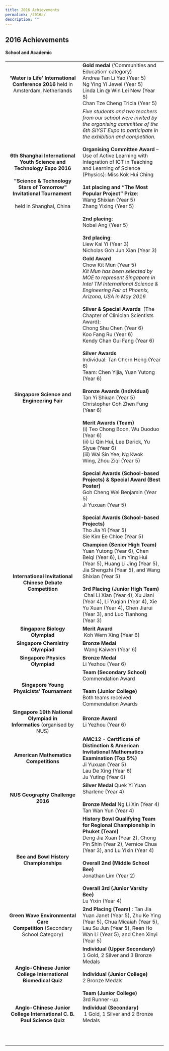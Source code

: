 ```yaml
---
title: 2016 Achievements
permalink: /2016a/
description: ""
---
```

## 2016 Achievements

#### School and Academic

|  |  |
|:---:|---|
| **‘Water is Life’ International Conference 2016** held in Amsterdam, Netherlands | **Gold medal** (‘Communities and Education’ category)   <br>Andrea Tan Li Yao (Year 5)   <br>Ng Ying Yi Jewel (Year 5)   <br>Linda Lin @ Win Lei New (Year 5)   <br>Chan Tze Cheng Tricia (Year 5) |
| **6th Shanghai International Youth Science and Technology Expo 2016**  <br><br>**"Science & Technology Stars of Tomorrow" Invitational Tournament**   <br><br>held in Shanghai, China | _Five students and two teachers from our school were invited by the organising committee of the 6th SIYST Expo to participate in the exhibition and competition._  <br><br>**Organising Committee Award** – Use of Active Learning with Integration of ICT in Teaching and Learning of Science (Physics): Miss Kok Hui Ching   <br><br>**1st placing and “The Most Popular Project” Prize**:  <br>Wang Shixian (Year 5)   <br>Zhang Yixing (Year 5)   <br><br>**2nd placing**:   <br>Nobel Ang (Year 5)   <br><br>**3rd placing**:   <br>Liew Kai Yi (Year 3)   <br>Nicholas Goh Jun Xian (Year 3) |
| **Singapore Science and Engineering Fair** | **Gold Award** <br>Chow Kit Mun (Year 5)   <br>_Kit Mun has been selected by MOE to represent Singapore in Intel TM International Science & Engineering Fair at Phoenix, Arizona, USA in May 2016_   <br><br>**Silver & Special Awards**  (The Chapter of Clinician Scientists Award):   <br>Chong Shu Chen (Year 6)   <br>Koo Fang Ru (Year 6)   <br>Kendy Chan Gui Fang (Year 6)  <br><br>**Silver Awards** <br>Individual: Tan Chern Heng (Year 6)   <br>Team: Chen Yijia, Yuan Yutong (Year 6)   <br><br>**Bronze Awards (Individual)**   <br>Tan Yi Shiuan (Year 5)   <br>Christopher Goh Zhen Fung (Year 6)  <br><br>**Merit Awards (Team)**   <br>(i) Teo Chong Boon, Wu Duoduo (Year 6) <br>(ii) Li Qin Hui, Lee Derick, Yu Siyue (Year 6)   <br>(iii) Wai Sin Yee, Ng Kwok Wing, Zhou Ziqi (Year 5)   <br><br>**Special Awards (School-based Projects) & Special Award (Best Poster)**   <br>Goh Cheng Wei Benjamin (Year 5)   <br>Ji Yuxuan (Year 5)   <br><br>**Special Awards (School-based Projects)**   <br>Tho Jia Yi (Year 5)   <br>Sie Kim Ee Chloe (Year 5) |
| **International Invitational Chinese Debate Competition** | **Champion (Senior High Team)**   <br>Yuan Yutong (Year 6), Chen Beiqi (Year 6), Lim Ying Hui (Year 5), Huang Li Jing (Year 5), Jia Shengzhi (Year 5), and Wang Shixian (Year 5)   <br><br>**3rd Placing (Junior High Team)**<br> Chai Li Xian (Year 4), Xu Jiani (Year 4), Li Yuqian (Year 4), Xie Yu Xuan (Year 4), Chen Jiarui (Year 3), and Luo Tianhong (Year 3) |
| **Singapore Biology Olympiad** | **Merit Award**<br> Koh Wern Xing (Year 6) |
| **Singapore Chemistry Olympiad** | **Bronze Medal**<br> Wang Kaiwen (Year 6) |
| **Singapore Physics Olympiad** | **Bronze Medal**<br>Li Yezhou (Year 6) |
| **Singapore Young Physicists' Tournament** | **Team (Secondary School)**   <br>Commendation Award   <br><br>**Team (Junior College)**   <br>Both teams received Commendation Awards |
| **Singapore 19th National Olympiad in Informatics** (organised by NUS) | **Bronze Award**  <br>Li Yezhou (Year 6) |
| **American Mathematics Competitions** | **AMC12 - Certificate of Distinction & American Invitational Mathematics Examination (Top 5%)** <br>Ji Yuxuan (Year 5)   <br>Lau De Xing (Year 6)   <br>Ju Yuting (Year 6) |
| **NUS Geography Challenge 2016** | **Silver Medal** Quek Yi Yuan<br>Sharlene (Year 4)   <br><br>**Bronze Medal** Ng Li Xin (Year 4)   <br>Tan Wan Yun (Year 4) |
| **Bee and Bowl History Championships** | **History Bowl Qualifying Team for Regional Championship in Phuket (Team)**   <br>Deng Jia Xuan (Year 2), Chong Pin Shin (Year 2), Vernice Chua (Year 3), and Lu Yixin (Year 4)   <br><br>**Overall 2nd (Middle School Bee)** <br>Jonathan Lim (Year 2)   <br><br>**Overall 3rd (Junior Varsity Bee)** <br>Lu Yixin (Year 4) |
| **Green Wave Environmental Care Competition** (Secondary School Category) | **2nd Placing (Team)** : Tan Jia Yuan Janet (Year 5), Zhu Ke Ying (Year 5), Chua Micaiah (Year 5), Lau Su Jun (Year 5), Reen Ho Wan Li (Year 5), and Chen Xinyi (Year 5) |
| **Anglo-Chinese Junior College International Biomedical Quiz** | **Individual (Upper Secondary)** <br>1 Gold, 2 Silver and 3 Bronze Medals   <br><br>**Individual (Junior College)** <br>2 Bronze Medals   <br><br>**Team (Junior College)**   <br>3rd Runner-up |
| **Anglo-Chinese Junior College International C. B. Paul Science Quiz** | **Individual (Secondary)**<br> 1 Gold, 1 Silver and 2 Bronze Medals |
|  |  |
|  |  |
|  |  |
|  |  |
|  |  |
|  |  |
|  |  |
|  |  |
|  |  |
|  |  |
|  |  |